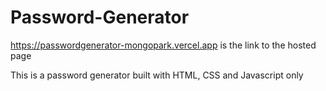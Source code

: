 # Password-Generator
https://passwordgenerator-mongopark.vercel.app
 is the link to the hosted page


This is a password generator built with HTML, CSS and Javascript only
